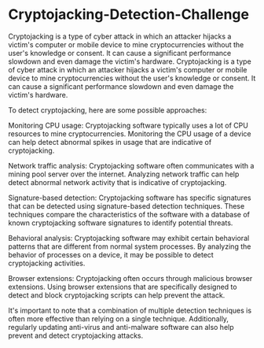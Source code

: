 # Cryptojacking-Detection-Challenge
Cryptojacking is a type of cyber attack in which an attacker hijacks a victim's computer or mobile device to mine cryptocurrencies without the user's knowledge or consent. It can cause a significant performance slowdown and even damage the victim's hardware.
Cryptojacking is a type of cyber attack in which an attacker hijacks a victim's computer or mobile device to mine cryptocurrencies without the user's knowledge or consent. It can cause a significant performance slowdown and even damage the victim's hardware.

To detect cryptojacking, here are some possible approaches:

Monitoring CPU usage: Cryptojacking software typically uses a lot of CPU resources to mine cryptocurrencies. Monitoring the CPU usage of a device can help detect abnormal spikes in usage that are indicative of cryptojacking.

Network traffic analysis: Cryptojacking software often communicates with a mining pool server over the internet. Analyzing network traffic can help detect abnormal network activity that is indicative of cryptojacking.

Signature-based detection: Cryptojacking software has specific signatures that can be detected using signature-based detection techniques. These techniques compare the characteristics of the software with a database of known cryptojacking software signatures to identify potential threats.

Behavioral analysis: Cryptojacking software may exhibit certain behavioral patterns that are different from normal system processes. By analyzing the behavior of processes on a device, it may be possible to detect cryptojacking activities.

Browser extensions: Cryptojacking often occurs through malicious browser extensions. Using browser extensions that are specifically designed to detect and block cryptojacking scripts can help prevent the attack.

It's important to note that a combination of multiple detection techniques is often more effective than relying on a single technique. Additionally, regularly updating anti-virus and anti-malware software can also help prevent and detect cryptojacking attacks.
